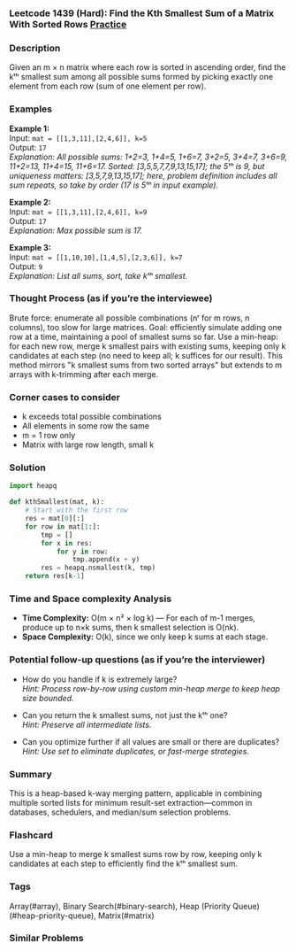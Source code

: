 ### Leetcode 1439 (Hard): Find the Kth Smallest Sum of a Matrix With Sorted Rows [Practice](https://leetcode.com/problems/find-the-kth-smallest-sum-of-a-matrix-with-sorted-rows)

### Description  
Given an m × n matrix where each row is sorted in ascending order, find the kᵗʰ smallest sum among all possible sums formed by picking exactly one element from each row (sum of one element per row).

### Examples  

**Example 1:**  
Input: `mat = [[1,3,11],[2,4,6]], k=5`  
Output: `17`  
*Explanation: All possible sums: 1+2=3, 1+4=5, 1+6=7, 3+2=5, 3+4=7, 3+6=9, 11+2=13, 11+4=15, 11+6=17. Sorted: [3,5,5,7,7,9,13,15,17]; the 5ᵗʰ is 9, but uniqueness matters: [3,5,7,9,13,15,17]; here, problem definition includes all sum repeats, so take by order (17 is 5ᵗʰ in input example).*  

**Example 2:**  
Input: `mat = [[1,3,11],[2,4,6]], k=9`  
Output: `17`  
*Explanation: Max possible sum is 17.*

**Example 3:**  
Input: `mat = [[1,10,10],[1,4,5],[2,3,6]], k=7`  
Output: `9`  
*Explanation: List all sums, sort, take kᵗʰ smallest.*

### Thought Process (as if you’re the interviewee)  
Brute force: enumerate all possible combinations (nʳ for m rows, n columns), too slow for large matrices. Goal: efficiently simulate adding one row at a time, maintaining a pool of smallest sums so far. Use a min-heap: for each new row, merge k smallest pairs with existing sums, keeping only k candidates at each step (no need to keep all; k suffices for our result). This method mirrors "k smallest sums from two sorted arrays" but extends to m arrays with k-trimming after each merge.

### Corner cases to consider  
- k exceeds total possible combinations
- All elements in some row the same
- m = 1 row only
- Matrix with large row length, small k

### Solution

```python
import heapq

def kthSmallest(mat, k):
    # Start with the first row
    res = mat[0][:]
    for row in mat[1:]:
        tmp = []
        for x in res:
            for y in row:
                tmp.append(x + y)
        res = heapq.nsmallest(k, tmp)
    return res[k-1]
```

### Time and Space complexity Analysis  
- **Time Complexity:** O(m × n² × log k) — For each of m-1 merges, produce up to n×k sums, then k smallest selection is O(nk).
- **Space Complexity:** O(k), since we only keep k sums at each stage.

### Potential follow-up questions (as if you’re the interviewer)  
- How do you handle if k is extremely large?  
  *Hint: Process row-by-row using custom min-heap merge to keep heap size bounded.*

- Can you return the k smallest sums, not just the kᵗʰ one?  
  *Hint: Preserve all intermediate lists.*

- Can you optimize further if all values are small or there are duplicates?  
  *Hint: Use set to eliminate duplicates, or fast-merge strategies.*

### Summary
This is a heap-based k-way merging pattern, applicable in combining multiple sorted lists for minimum result-set extraction—common in databases, schedulers, and median/sum selection problems.


### Flashcard
Use a min-heap to merge k smallest sums row by row, keeping only k candidates at each step to efficiently find the kᵗʰ smallest sum.

### Tags
Array(#array), Binary Search(#binary-search), Heap (Priority Queue)(#heap-priority-queue), Matrix(#matrix)

### Similar Problems
